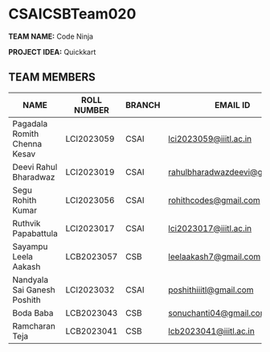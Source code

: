 # CSAICSBTeam020
**TEAM NAME:** Code Ninja

**PROJECT IDEA:** Quickkart

## TEAM MEMBERS

| NAME                          | ROLL NUMBER | BRANCH          | EMAIL ID                       | GITHUB ID          |
|-------------------------------|-------------|------------------|---------------------------------|---------------------|
| Pagadala Romith Chenna Kesav | LCI2023059  | CSAI             | lci2023059@iiitl.ac.in        | Romith-27           |
| Deevi Rahul Bharadwaz        | LCI2023019  | CSAI             | rahulbharadwazdeevi@gmail.com | RahulBharadwaz     |
| Segu Rohith Kumar             | LCI2023056  | CSAI             | rohithcodes@gmail.com          | rohithkumar2027     |
| Ruthvik Papabattula          | LCI2023017  | CSAI             | lci2023017@iiitl.ac.in        | Ruthvik-27          |
| Sayampu Leela Aakash         | LCB2023057  | CSB              | leelaakash7@gmail.com          | leelaakash          |
| Nandyala Sai Ganesh Poshith  | LCI2023032  | CSAI             | poshithiiitl@gmail.com        | poshithNandyala     |
| Boda Baba                    | LCB2023043    | CSB              | sonuchanti04@gmail.com         | baba21664           |
| Ramcharan Teja               | LCB2023041  | CSB              | lcb2023041@iiitl.ac.in        | ramcharanteja0307   |
